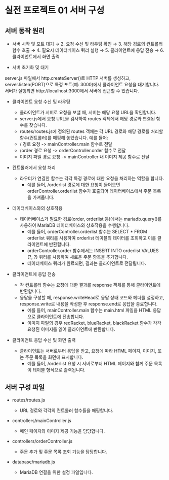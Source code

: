 # 실전 프로젝트 01 서버 구성

## 서버 동작 원리
* 서버 시작 및 포트 대기 → 2. 요청 수신 및 라우팅 확인 → 3. 해당 경로의 컨트롤러 함수 호출 → 4. 필요시 데이터베이스 쿼리 실행 → 5. 클라이언트에 응답 전송 → 6. 클라이언트에서 화면 출력

* 서버 초기화 및 대기

server.js 파일에서 http.createServer()로 HTTP 서버를 생성하고, server.listen(PORT)으로 특정 포트(예: 3000)에서 클라이언트 요청을 대기합니다.
서버가 실행되면 http://localhost:3000에서 서버에 접근할 수 있습니다.

* 클라이언트 요청 수신 및 라우팅

    - 클라이언트가 서버로 요청을 보낼 때, 서버는 해당 요청 URL을 확인합니다.
    - server.js에서 요청 URL을 검사하여 routes 객체에서 해당 경로와 연결된 함수를 찾습니다.
    - routes/routes.js에 정의된 routes 객체는 각 URL 경로와 해당 경로를 처리할 함수(컨트롤러)를 매핑해 놓았습니다. 예를 들어:
    - / 경로 요청 -> mainController.main 함수로 전달
    - /order 경로 요청 -> orderController.order 함수로 전달
    - 이미지 파일 경로 요청 -> mainController 내 이미지 제공 함수로 전달

* 컨트롤러에서 요청 처리

    - 라우터가 연결한 함수는 각각 특정 경로에 대한 요청을 처리하는 역할을 합니다.
        - 예를 들어, /orderlist 경로에 대한 요청이 들어오면 orderController.orderlist 함수가 호출되어 데이터베이스에서 주문 목록을 가져옵니다.

* 데이터베이스와의 상호작용

    - 데이터베이스가 필요한 경로(order, orderlist 등)에서는 mariadb.query()를 사용하여 MariaDB 데이터베이스와 상호작용을 수행합니다.
        - 예를 들어, orderController.orderlist 함수는 SELECT * FROM orderlist 쿼리를 사용하여 orderlist 테이블의 데이터를 조회하고 이를 클라이언트에 반환합니다.
        - orderController.order 함수에서는 INSERT INTO orderlist VALUES (?, ?) 쿼리를 사용하여 새로운 주문 항목을 추가합니다.
        - 데이터베이스 쿼리가 완료되면, 결과는 클라이언트로 전달됩니다.

* 클라이언트에 응답 전송

    - 각 컨트롤러 함수는 요청에 대한 결과를 response 객체를 통해 클라이언트에 반환합니다.
    - 응답을 구성할 때, response.writeHead로 응답 상태 코드와 헤더를 설정하고, response.write로 내용을 작성한 후 response.end로 응답을 종료합니다.
        - 예를 들어, mainController.main 함수는 main.html 파일을 HTML 응답으로 클라이언트에 전송합니다.
        - 이미지 파일의 경우 redRacket, blueRacket, blackRacket 함수가 각각 요청된 이미지를 읽어 클라이언트에 반환합니다.

* 클라이언트 응답 수신 및 화면 출력

    - 클라이언트는 서버로부터 응답을 받고, 요청에 따라 HTML 페이지, 이미지, 또는 주문 목록을 화면에 표시합니다.
        - 예를 들어, /orderlist 요청 시 서버로부터 HTML 페이지와 함께 주문 목록이 테이블 형식으로 출력됩니다.

## 서버 구성 파일

* routes/routes.js
    - URL 경로와 각각의 컨트롤러 함수들을 매핑합니다.

* controllers/mainController.js
    - 메인 페이지와 이미지 제공 기능을 담당합니다.

* controllers/orderController.js
    - 주문 추가 및 주문 목록 조회 기능을 담당합니다.

* database/mariadb.js
    - MariaDB 연결을 위한 설정 파일입니다.